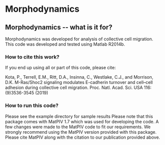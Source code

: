 # Morphodynamics

## Morphodynamics -- what is it for?

Morphodynamics was developed for analysis of collective cell migration. This code was developed and tested using Matlab R2014b.

### How to cite this work?

If you end up using all or part of this code, please cite:

Kota, P., Terrell, E.M., Ritt, D.A., Insinna, C., Westlake, C.J., and Morrison, D.K. M-Ras/Shoc2 signaling modulates E-cadherin turnover and cell–cell adhesion during collective cell migration. Proc. Natl. Acad. Sci. USA 116:(9)3536-3545 (2019)

### How to run this code?

Please see the example directory for sample results
Please note that this package comes with MatPIV 1.7 which was used for developing the code. A few changes were made to the MatPIV code to fit our requirements. We strongly recommend using the MatPIV version provided with this package. Please cite MatPIV along with the citation to our publication provided above.
